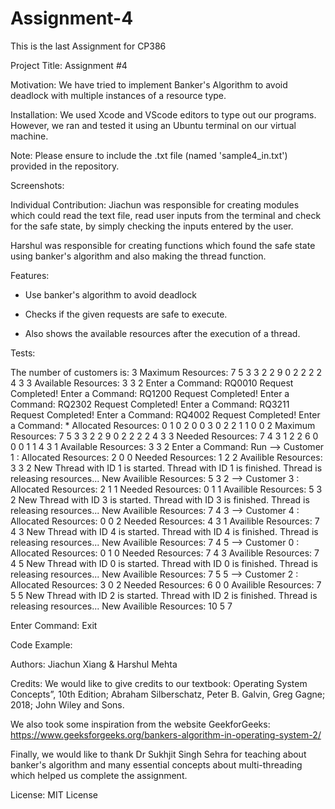 # Assignment-4
This is the last Assignment for CP386

Project Title: Assignment #4

Motivation: We have tried to implement Banker's Algorithm to avoid deadlock with multiple instances of a resource type. 

Installation: We used Xcode and VScode editors to type out our programs. However, we ran and tested it using an Ubuntu terminal on our virtual machine. 

Note: Please ensure to include the .txt file (named 'sample4_in.txt') provided in the repository. 

Screenshots:

Individual Contribution:
Jiachun was responsible for creating modules which could read the text file, read user inputs from the terminal and check for the safe state, by simply checking the inputs entered by the user. 

Harshul was responsible for creating functions which found the safe state using banker's algorithm and also making the thread function. 

Features:

- Use banker's algorithm to avoid deadlock

- Checks if the given requests are safe to execute.

- Also shows the available resources after the execution of a thread. 

Tests: 

The number of customers is: 3
Maximum Resources:
7 5 3 
3 2 2 
9 0 2 
2 2 2 
4 3 3 
Available Resources:
3 3 2 
Enter a Command: RQ0010
Request Completed!
Enter a Command: RQ1200
Request Completed!
Enter a Command: RQ2302
Request Completed!
Enter a Command: RQ3211
Request Completed!
Enter a Command: RQ4002
Request Completed!
Enter a Command: *
Allocated Resources:
0 1 0 
2 0 0 
3 0 2 
2 1 1 
0 0 2 
Maximum Resources:
7 5 3 
3 2 2 
9 0 2 
2 2 2 
4 3 3 
Needed Resources:
7 4 3 
1 2 2 
6 0 0 
0 1 1 
4 3 1 
Available Resources:
3 3 2 
Enter a Command: Run
--> Customer 1 :
	 Allocated Resources: 2 0 0 
	 Needed Resources: 1 2 2 
	 Availible Resources: 3 3 2 
	 New Thread with ID 1 is started.
	 Thread with ID 1 is finished.
	 Thread is releasing resources...
	 New Availible Resources: 5 3 2 
--> Customer 3 :
	 Allocated Resources: 2 1 1 
	 Needed Resources: 0 1 1 
	 Availible Resources: 5 3 2 
	 New Thread with ID 3 is started.
	 Thread with ID 3 is finished.
	 Thread is releasing resources...
	 New Availible Resources: 7 4 3 
--> Customer 4 :
	 Allocated Resources: 0 0 2 
	 Needed Resources: 4 3 1 
	 Availible Resources: 7 4 3 
	 New Thread with ID 4 is started.
	 Thread with ID 4 is finished.
	 Thread is releasing resources...
	 New Availible Resources: 7 4 5 
--> Customer 0 :
	 Allocated Resources: 0 1 0 
	 Needed Resources: 7 4 3 
	 Availible Resources: 7 4 5 
	 New Thread with ID 0 is started.
	 Thread with ID 0 is finished.
	 Thread is releasing resources...
	 New Availible Resources: 7 5 5 
--> Customer 2 :
	 Allocated Resources: 3 0 2 
	 Needed Resources: 6 0 0 
	 Availible Resources: 7 5 5 
	 New Thread with ID 2 is started.
	 Thread with ID 2 is finished.
	 Thread is releasing resources...
	 New Availible Resources: 10 5 7 

Enter Command: Exit

Code Example:

Authors: Jiachun Xiang & Harshul Mehta 

Credits:
We would like to give credits to our textbook:
Operating System Concepts”, 10th Edition; Abraham Silberschatz, Peter B.  Galvin, Greg Gagne; 2018; John Wiley and Sons.

We also took some inspiration from the website GeekforGeeks:
https://www.geeksforgeeks.org/bankers-algorithm-in-operating-system-2/

Finally, we would like to thank Dr Sukhjit Singh Sehra for teaching about banker's algorithm and many essential concepts about multi-threading which helped us complete the assignment. 

License: MIT License
